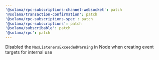 ```yaml
---
'@solana/rpc-subscriptions-channel-websocket': patch
'@solana/transaction-confirmation': patch
'@solana/rpc-subscriptions-spec': patch
'@solana/rpc-subscriptions': patch
'@solana/subscribable': patch
'@solana/rpc': patch
---
```


Disabled the `MaxListenersExceededWarning` in Node when creating event targets for internal use

